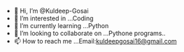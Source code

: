 - 👋 Hi, I’m @Kuldeep-Gosai
- 👀 I’m interested in ...Coding
- 🌱 I’m currently learning ...Python
- 💞️ I’m looking to collaborate on ...Pythone programs..
- 📫 How to reach me ...Email:kuldeepgosai16@gmail.com

<!---
Kuldeep-Gosai/Kuldeep-Gosai is a ✨ special ✨ repository because its `README.md` (this file) appears on your GitHub profile.
You can click the Preview link to take a look at your changes.
--->
